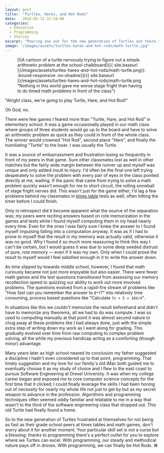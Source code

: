 ```yaml
---
layout: post
title:  "Turtles, Hares, and Hot Rods"
date:   2016-02-12 22:34:00
categories:
  - Education
  - Programming
  - Stories
excerpt: "Pouring one out for the new generation of Turtles out there."
image: "/images/assets/turtles-hares-and-hot-rods/math-turtle.jpg"
---
```


<figure markdown="1">
[![A cartoon of a turtle nervously trying to figure out a simple arithmetic problem at the school chalkboard]({{ site.baseurl }}/images/assets/turtles-hares-and-hot-rods/math-turtle.png){: .bound-responsive .no-shadow}]({{ site.baseurl }}/images/assets/turtles-hares-and-hot-rods/math-turtle.png "Nothing in this world gave me worse stage fright than having to do timed math problems in front of the class")
</figure>

"Alright class, we're going to play Turtle, Hare, and Hot Rod!"

Oh God, no.

There were few games I feared more than "Turtle, Hare, and Hot Rod" in elementary school. It was a game occasionally played in our math class where groups of three students would go up to the board and have to solve an arithmetic problem as quick as they could in front of the whole class. The winner would crowned "Hot Rod", second place "Hare", and finally the humiliating "Turtle" to the loser. I was usually the Turtle.

<a id="resume-from-break"></a>

It was a source of embarrassment and frustration losing so frequently in front of my peers in that game. Sure other classmates lost as well in other matches but the fairly wide margin between the runner up and myself was unique and only added insult to injury. I'd often be the final one left trying desperately to solve the problem with every pair of eyes in the class pointed directly at me, waiting. If the panic that came from trying to solve a math problem quickly wasn't enough for me to short circuit, the rolling snowball of stage fright nerves did. This wasn't just for the game either, I'd lag a few problems behind my classmates in [times table](https://en.wikipedia.org/wiki/Multiplication_table) tests as well, often hitting the timer before I could finish.

<!--break-->

Only in retrospect did it become apparent what the source of the separation was; my peers were reciting answers based on rote memorization in the games and tests while I found myself computing them in my head nearly every time. Even for the ones I was fairly sure I knew the answer to I found myself impulsing falling into a computation anyway. It was as if I had to prove to myself that the result in my memory was actually valid, otherwise it was no good. Why I found it so much more reassuring to think this way I can't be certain, but I would guess it was due to some deep seeded distrust of pure, rote memory &#8212; even if it was my own. Only when I could prove the result to myself would I feel satisfied enough in it to write the answer down.

As time slipped by towards middle school, however, I found that math curiously became not just more enjoyable but also easier. There were fewer math games and the test questions transitioned from assessing our memory recollection speed to quizzing our ability to work out more involved problems. The questions evolved from a rapid-fire stream of problems like "How fast can you remember the answer to `8*7`?" into relatively time consuming, process based questions like "Calculate `7x + 5 = 104/4`".

In situations like this we couldn't memorize the result beforehand and didn't have to memorize any theorems, all we had to do was compute. I was so used to computing manually at that point it was almost second nature to chug away at these problems like I had always done, just with the simple extra step of writing down my work as I went along for grading. This gradually evolved over time from raw computing to complex problem solving, all the while my previous handicap acting as a comforting (though minor) advantage.

Many years later as high school neared its conclusion my father suggested a discipline I hadn't even considered up to that point, programming. That timely suggestion and my love for our family's old iMac both guided me to eventually choose it as my study of choice and I flew to the east coast to pursue Software Engineering at Drexel University. It was when my college career began and exposed me to core computer science concepts for the first time that it clicked; I could finally leverage the skills I had been honing out of necessity for nearly my whole life not just to get by but as my secret weapon to advance in the profession. Algorithms and programming techniques often seemed oddly familiar and relatable to me in a way that wasn't to the third of the software engineering class that dropped out. This old Turtle had finally found a home.

So to the new generation of Turtles frustrated at themselves for not being as fast as their grade school peers at times tables and math games, don't worry about it for another moment. Your particular skill set is not a curse but a blessing; thanks to programming there's a perfect outlet for you to explore where we Turtles can excel. With programming, our steady and methodical nature pays off in droves. With programming, we can finally be Hot Rods. ⌘ 